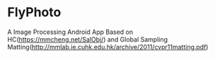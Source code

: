 # FlyPhoto
A Image Processing Android App Based on HC(https://mmcheng.net/SalObj/) 
and Global Sampling Matting(http://mmlab.ie.cuhk.edu.hk/archive/2011/cvpr11matting.pdf)
